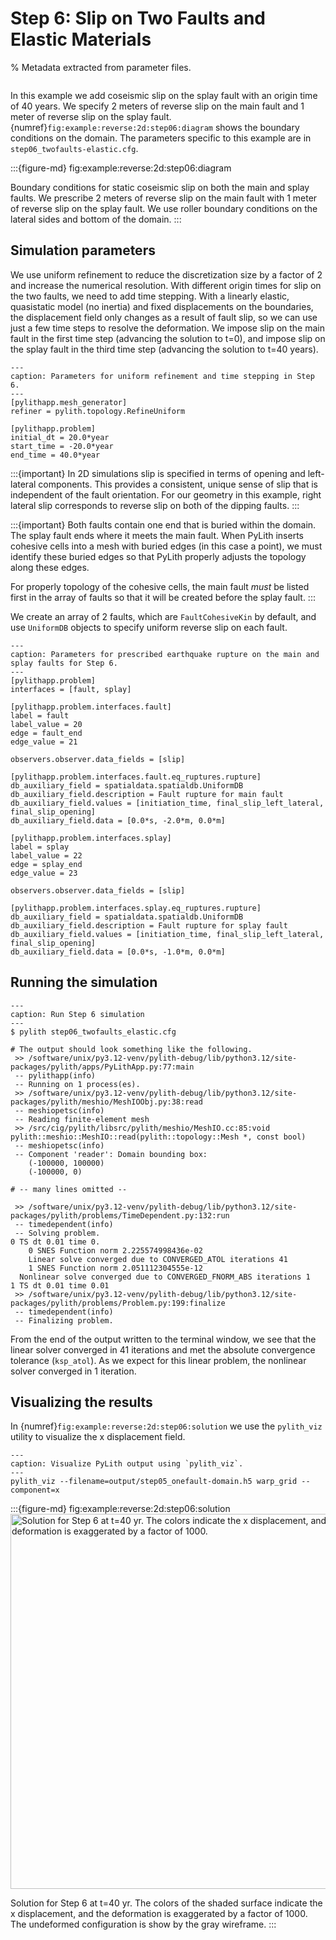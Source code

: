 # Step 6: Slip on Two Faults and Elastic Materials

% Metadata extracted from parameter files.
```{include} step06_twofaults_elastic-synopsis.md
```

In this example we add coseismic slip on the splay fault with an origin time of 40 years.
We specify 2 meters of reverse slip on the main fault and 1 meter of reverse slip on the splay fault.
{numref}`fig:example:reverse:2d:step06:diagram` shows the boundary conditions on the domain.
The parameters specific to this example are in `step06_twofaults-elastic.cfg`.

:::{figure-md} fig:example:reverse:2d:step06:diagram
<img src="figs/step06-diagram.*" alt="" scale="75%">

Boundary conditions for static coseismic slip on both the main and splay faults.
We prescribe 2 meters of reverse slip on the main fault with 1 meter of reverse slip on the splay fault.
We use roller boundary conditions on the lateral sides and bottom of the domain.
:::

## Simulation parameters

We use uniform refinement to reduce the discretization size by a factor of 2 and increase the numerical resolution.
With different origin times for slip on the two faults, we need to add time stepping.
With a linearly elastic, quasistatic model (no inertia) and fixed displacements on the boundaries, the displacement field only changes as a result of fault slip, so we can use just a few time steps to resolve the deformation.
We impose slip on the main fault in the first time step (advancing the solution to t=0), and impose slip on the splay fault in the third time step (advancing the solution to t=40 years).

```{code-block} cfg
---
caption: Parameters for uniform refinement and time stepping in Step 6.
---
[pylithapp.mesh_generator]
refiner = pylith.topology.RefineUniform

[pylithapp.problem]
initial_dt = 20.0*year
start_time = -20.0*year
end_time = 40.0*year
```

:::{important}
In 2D simulations slip is specified in terms of opening and left-lateral components.
This provides a consistent, unique sense of slip that is independent of the fault orientation.
For our geometry in this example, right lateral slip corresponds to reverse slip on both of the dipping faults.
:::

:::{important}
Both faults contain one end that is buried within the domain.
The splay fault ends where it meets the main fault.
When PyLith inserts cohesive cells into a mesh with buried edges (in this case a point), we must identify these buried edges so that PyLith properly adjusts the topology along these edges.

For properly topology of the cohesive cells, the main fault _must_ be listed first in the array of faults so that it will be created before the splay fault.
:::

We create an array of 2 faults, which are `FaultCohesiveKin` by default, and use `UniformDB` objects to specify uniform reverse slip on each fault.

```{code-block} cfg
---
caption: Parameters for prescribed earthquake rupture on the main and splay faults for Step 6.
---
[pylithapp.problem]
interfaces = [fault, splay]

[pylithapp.problem.interfaces.fault]
label = fault
label_value = 20
edge = fault_end
edge_value = 21

observers.observer.data_fields = [slip]

[pylithapp.problem.interfaces.fault.eq_ruptures.rupture]
db_auxiliary_field = spatialdata.spatialdb.UniformDB
db_auxiliary_field.description = Fault rupture for main fault
db_auxiliary_field.values = [initiation_time, final_slip_left_lateral, final_slip_opening]
db_auxiliary_field.data = [0.0*s, -2.0*m, 0.0*m]

[pylithapp.problem.interfaces.splay]
label = splay
label_value = 22
edge = splay_end
edge_value = 23

observers.observer.data_fields = [slip]

[pylithapp.problem.interfaces.splay.eq_ruptures.rupture]
db_auxiliary_field = spatialdata.spatialdb.UniformDB
db_auxiliary_field.description = Fault rupture for splay fault
db_auxiliary_field.values = [initiation_time, final_slip_left_lateral, final_slip_opening]
db_auxiliary_field.data = [0.0*s, -1.0*m, 0.0*m]
```

## Running the simulation

```{code-block} console
---
caption: Run Step 6 simulation
---
$ pylith step06_twofaults_elastic.cfg

# The output should look something like the following.
 >> /software/unix/py3.12-venv/pylith-debug/lib/python3.12/site-packages/pylith/apps/PyLithApp.py:77:main
 -- pylithapp(info)
 -- Running on 1 process(es).
 >> /software/unix/py3.12-venv/pylith-debug/lib/python3.12/site-packages/pylith/meshio/MeshIOObj.py:38:read
 -- meshiopetsc(info)
 -- Reading finite-element mesh
 >> /src/cig/pylith/libsrc/pylith/meshio/MeshIO.cc:85:void pylith::meshio::MeshIO::read(pylith::topology::Mesh *, const bool)
 -- meshiopetsc(info)
 -- Component 'reader': Domain bounding box:
    (-100000, 100000)
    (-100000, 0)

# -- many lines omitted --

 >> /software/unix/py3.12-venv/pylith-debug/lib/python3.12/site-packages/pylith/problems/TimeDependent.py:132:run
 -- timedependent(info)
 -- Solving problem.
0 TS dt 0.01 time 0.
    0 SNES Function norm 2.225574998436e-02
    Linear solve converged due to CONVERGED_ATOL iterations 41
    1 SNES Function norm 2.051112304555e-12
  Nonlinear solve converged due to CONVERGED_FNORM_ABS iterations 1
1 TS dt 0.01 time 0.01
 >> /software/unix/py3.12-venv/pylith-debug/lib/python3.12/site-packages/pylith/problems/Problem.py:199:finalize
 -- timedependent(info)
 -- Finalizing problem.
```

From the end of the output written to the terminal window, we see that the linear solver converged in 41 iterations and met the absolute convergence tolerance (`ksp_atol`).
As we expect for this linear problem, the nonlinear solver converged in 1 iteration.

## Visualizing the results

In {numref}`fig:example:reverse:2d:step06:solution` we use the `pylith_viz` utility to visualize the x displacement field.

```{code-block} console
---
caption: Visualize PyLith output using `pylith_viz`.
---
pylith_viz --filename=output/step05_onefault-domain.h5 warp_grid --component=x
```

:::{figure-md} fig:example:reverse:2d:step06:solution
<img src="figs/step06-solution.*" alt="Solution for Step 6 at t=40 yr. The colors indicate the x displacement, and the deformation is exaggerated by a factor of 1000." width="600px"/>

Solution for Step 6 at t=40 yr.
The colors of the shaded surface indicate the x displacement, and the deformation is exaggerated by a factor of 1000.
The undeformed configuration is show by the gray wireframe.
:::
